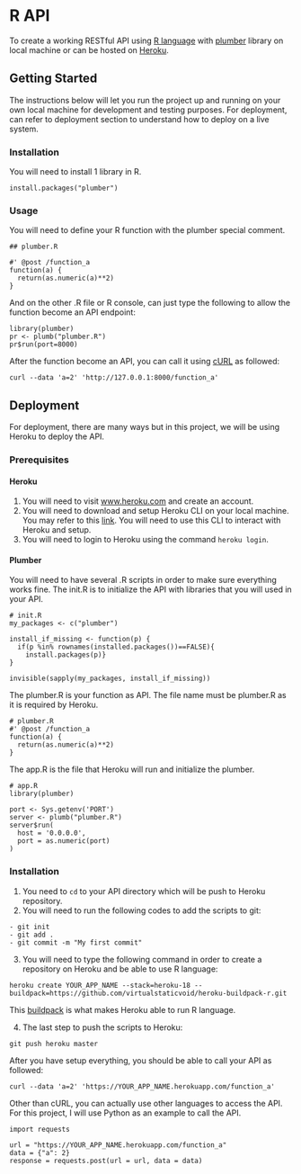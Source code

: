 # R API
To create a working RESTful API using [R language][r] with [plumber][plumber] library on local machine or can be hosted on [Heroku][heroku].

## Getting Started
The instructions below will let you run the project up and running on your own local machine for development and testing purposes. For deployment, can refer to deployment section to understand how to deploy on a live system.

### Installation
You will need to install 1 library in R.
```
install.packages("plumber")
```

### Usage
You will need to define your R function with the plumber special comment.
```
## plumber.R

#' @post /function_a
function(a) {
  return(as.numeric(a)**2)
}
```
And on the other .R file or R console, can just type the following to allow the function become an API endpoint:
```
library(plumber)
pr <- plumb("plumber.R")
pr$run(port=8000)
```
After the function become an API, you can call it using [cURL][curl] as followed:
```
curl --data 'a=2' 'http://127.0.0.1:8000/function_a'
```

## Deployment
For deployment, there are many ways but in this project, we will be using Heroku to deploy the API.

### Prerequisites

#### Heroku
1. You will need to visit www.heroku.com and create an account.
2. You will need to download and setup Heroku CLI on your local machine. You may refer to this [link][heroku cli]. You will need to use this CLI to interact with Heroku and setup.
3. You will need to login to Heroku using the command ```heroku login```.

#### Plumber
You will need to have several .R scripts in order to make sure everything works fine.
The init.R is to initialize the API with libraries that you will used in your API.
```
# init.R
my_packages <- c("plumber")

install_if_missing <- function(p) {
  if(p %in% rownames(installed.packages())==FALSE){
    install.packages(p)}
}

invisible(sapply(my_packages, install_if_missing))
```
The plumber.R is your function as API. The file name must be plumber.R as it is required by Heroku.
```
# plumber.R
#' @post /function_a
function(a) {
  return(as.numeric(a)**2)
}
```
The app.R is the file that Heroku will run and initialize the plumber.
```
# app.R
library(plumber)

port <- Sys.getenv('PORT')
server <- plumb("plumber.R")
server$run(
  host = '0.0.0.0',
  port = as.numeric(port)
)
```

### Installation
1. You need to ```cd``` to your API directory which will be push to Heroku repository.
2. You will need to run the following codes to add the scripts to git:
```
- git init
- git add .
- git commit -m "My first commit"
```
3. You will need to type the following command in order to create a repository on Heroku and be able to use R language:
```
heroku create YOUR_APP_NAME --stack=heroku-18 --buildpack=https://github.com/virtualstaticvoid/heroku-buildpack-r.git
```
This [buildpack][buildpack] is what makes Heroku able to run R language.

4. The last step to push the scripts to Heroku:
```
git push heroku master
```

After you have setup everything, you should be able to call your API as followed:
```
curl --data 'a=2' 'https://YOUR_APP_NAME.herokuapp.com/function_a'
```

Other than cURL, you can actually use other languages to access the API. For this project, I will use Python as an example to call the API.
```
import requests

url = "https://YOUR_APP_NAME.herokuapp.com/function_a"
data = {"a": 2}
response = requests.post(url = url, data = data)
```

[r]: https://www.r-project.org
[plumber]: https://www.rplumber.io
[heroku]: https://www.heroku.com
[curl]: https://curl.se
[heroku cli]: https://devcenter.heroku.com/articles/heroku-cli
[buildpack]: https://github.com/virtualstaticvoid/heroku-buildpack-r.git
